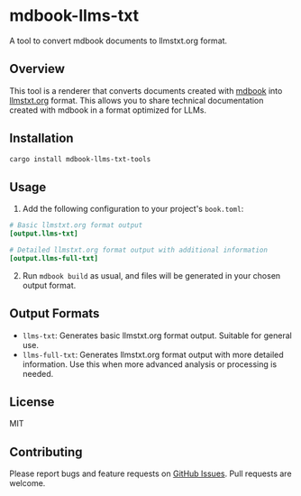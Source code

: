 # mdbook-llms-txt

A tool to convert mdbook documents to llmstxt.org format.

## Overview

This tool is a renderer that converts documents created with [mdbook](https://rust-lang.github.io/mdBook/) into [llmstxt.org](https://llmstxt.org/) format. This allows you to share technical documentation created with mdbook in a format optimized for LLMs.

## Installation

```bash
cargo install mdbook-llms-txt-tools
```

## Usage

1. Add the following configuration to your project's `book.toml`:

```toml
# Basic llmstxt.org format output
[output.llms-txt]

# Detailed llmstxt.org format output with additional information
[output.llms-full-txt]
```

2. Run `mdbook build` as usual, and files will be generated in your chosen output format.

## Output Formats

- `llms-txt`: Generates basic llmstxt.org format output. Suitable for general use.
- `llms-full-txt`: Generates llmstxt.org format output with more detailed information. Use this when more advanced analysis or processing is needed.

## License

MIT

## Contributing

Please report bugs and feature requests on [GitHub Issues](https://github.com/higumachan/mdbook-llms-txt/issues).
Pull requests are welcome. 